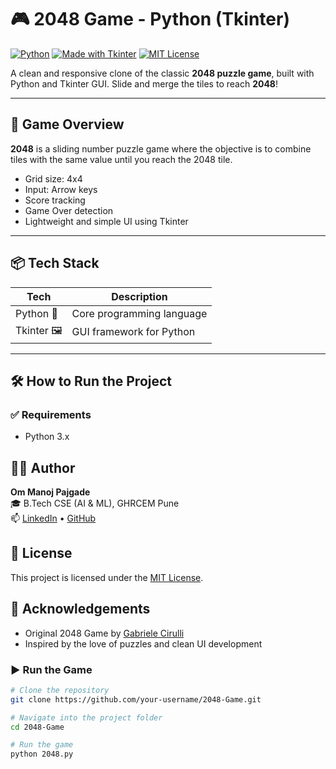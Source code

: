 # 🎮 2048 Game - Python (Tkinter)

[![Python](https://img.shields.io/badge/Python-3.x-blue?logo=python)](https://www.python.org/)
[![Made with Tkinter](https://img.shields.io/badge/Made%20with-Tkinter-blueviolet)](https://wiki.python.org/moin/TkInter)
[![MIT License](https://img.shields.io/badge/license-MIT-green.svg)](LICENSE)

A clean and responsive clone of the classic **2048 puzzle game**, built with Python and Tkinter GUI. Slide and merge the tiles to reach **2048**!

---

## 🧩 Game Overview

**2048** is a sliding number puzzle game where the objective is to combine tiles with the same value until you reach the 2048 tile.

- Grid size: 4x4  
- Input: Arrow keys  
- Score tracking  
- Game Over detection  
- Lightweight and simple UI using Tkinter

---

## 📦 Tech Stack

| Tech        | Description              |
|-------------|--------------------------|
| Python 🐍    | Core programming language |
| Tkinter 🖼️   | GUI framework for Python  |

---

## 🛠️ How to Run the Project

### ✅ Requirements

- Python 3.x

## 🙋‍♂️ Author

**Om Manoj Pajgade**  
🎓 B.Tech CSE (AI & ML), GHRCEM Pune  
📫 [LinkedIn](https://www.linkedin.com/in/ompajgade/) • [GitHub](https://github.com/ompajgade)

## 📄 License

This project is licensed under the [MIT License](LICENSE).

## 🌟 Acknowledgements

- Original 2048 Game by [Gabriele Cirulli](https://github.com/gabrielecirulli/2048)
- Inspired by the love of puzzles and clean UI development


### ▶️ Run the Game

```bash
# Clone the repository
git clone https://github.com/your-username/2048-Game.git

# Navigate into the project folder
cd 2048-Game

# Run the game
python 2048.py
